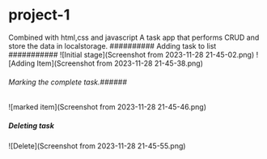# project-1

Combined with html,css and javascript 
 A task app that performs CRUD and store the data in localstorage.
########## Adding task to list ###########
![Initial stage](Screenshot from 2023-11-28 21-45-02.png) 
![Adding Item](Screenshot from 2023-11-28 21-45-38.png)

######  Marking the complete task.######
![marked item](Screenshot from 2023-11-28 21-45-46.png)

##### Deleting task ######
![Delete](Screenshot from 2023-11-28 21-45-55.png)
